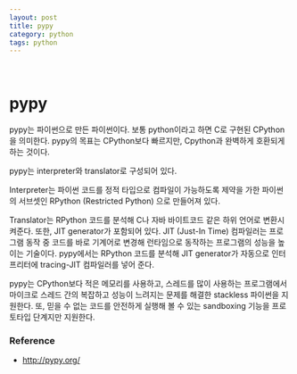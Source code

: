 ```yaml
---
layout: post
title: pypy
category: python
tags: python
---
```


&nbsp;

# pypy

pypy는 파이썬으로 만든 파이썬이다. 보통 python이라고 하면 C로 구현된 CPython을 의미한다. pypy의 목표는 CPython보다 빠르지만, Cpython과 완벽하게 호환되게 하는 것이다.

pypy는 interpreter와 translator로 구성되어 있다.

Interpreter는 파이썬 코드를 정적 타입으로 컴파일이 가능하도록 제약을 가한 파이썬의 서브셋인 RPython (Restricted Python) 으로 만들어져 있다.

Translator는 RPython 코드를 분석해 C나 자바 바이트코드 같은 하위 언어로 변환시켜준다. 또한, JIT generator가 포함되어 있다. JIT (Just-In Time) 컴파일러는 프로그램 동작 중 코드를 바로 기계어로 변경해 런타임으로 동작하는 프로그램의 성능을 높이는 기술이다. pypy에서는 RPython 코드를 분석해 JIT generator가 자동으로 인터프리터에 tracing-JIT 컴파일러를 넣어 준다.

pypy는 CPython보다 적은 메모리를 사용하고, 스레드를 많이 사용하는 프로그램에서 마이크로 스레드 간의 복잡하고 성능이 느려지는 문제를 해결한 stackless 파이썬을 지원한다. 또, 믿을 수 없는 코드를 안전하게 실행해 볼 수 있는 sandboxing 기능을 프로토타입 단계지만 지원한다.

### Reference

- http://pypy.org/